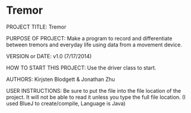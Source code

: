 Tremor
======
PROJECT TITLE: Tremor

PURPOSE OF PROJECT:
Make a program to record and differentiate between tremors and everyday life using data from a movement device. 

VERSION or DATE: v1.0 (7/17/2014)

HOW TO START THIS PROJECT:
Use the driver class to start.

AUTHORS: 
Kirjsten Blodgett & Jonathan Zhu


USER INSTRUCTIONS:
Be sure to put the file into the file location of the project. 
It will not be able to read it unless you type the full file location.
(I used BlueJ to create/compile, Language is Java)
